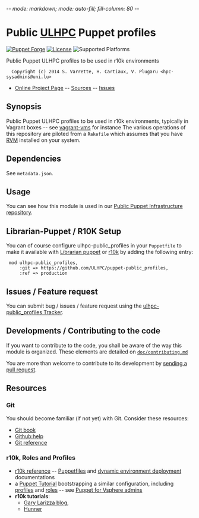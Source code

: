 -*- mode: markdown; mode: auto-fill; fill-column: 80 -*-

# Public [ULHPC](http://hpc.uni.lu) Puppet profiles

[![Puppet Forge](http://img.shields.io/puppetforge/v/ulhpc/public_profiles.svg)](https://forge.puppetlabs.com//ulhpc/public_profiles)
[![License](http://img.shields.io/:license-apache2.0-blue.svg)](LICENSE)
![Supported Platforms](http://img.shields.io/badge/platform-debian-lightgrey.svg)

Public Puppet ULHPC profiles to be used in r10k environments

      Copyright (c) 2014 S. Varrette, H. Cartiaux, V. Plugaru <hpc-sysadmins@uni.lu>
      

* [Online Project Page](https://github.com/ULHPC/puppet-public_profiles)  -- [Sources](https://github.com/ULHPC/puppet-public_profiles) -- [Issues](https://github.com/ULHPC/puppet-public_profiles/issues)

## Synopsis

Public Puppet ULHPC profiles to be used in r10k environments,  typically in Vagrant boxes -- see [vagrant-vms](https://github.com/Falkor/vagrant-vms) for instance
The various operations of this repository are piloted from a `Rakefile` which
assumes that you have [RVM](https://rvm.io/) installed on your system.

## Dependencies

See `metadata.json`.

## Usage

You can see how this module is used in our
[Public Puppet Infrastructure repository](https://github.com/ULHPC/puppet-public_infrastructure).  

## Librarian-Puppet / R10K Setup

You can of course configure ulhpc-public_profiles in your `Puppetfile` to make it 
available with [Librarian puppet](http://librarian-puppet.com/) or
[r10k](https://github.com/adrienthebo/r10k) by adding the following entry:

     mod ulhpc-public_profiles, 
         :git => https://github.com/ULHPC/puppet-public_profiles,
         :ref => production 


## Issues / Feature request

You can submit bug / issues / feature request using the 
[ulhpc-public_profiles Tracker](https://github.com/ULHPC/puppet-public_profiles/issues). 

## Developments / Contributing to the code 

If you want to contribute to the code, you shall be aware of the way this module
is organized.
These elements are detailed on [`doc/contributing.md`](doc/contributing.md)

You are more than welcome to contribute to its development by 
[sending a pull request](https://help.github.com/articles/using-pull-requests). 

## Resources

### Git 

You should become familiar (if not yet) with Git. Consider these resources: 

* [Git book](http://book.git-scm.com/index.html)
* [Github:help](http://help.github.com/mac-set-up-git/)
* [Git reference](http://gitref.org/)

### r10k, Roles and Profiles

* [r10k reference](https://github.com/adrienthebo/r10k) --
  [Puppetfiles](https://github.com/adrienthebo/r10k/blob/master/doc/puppetfile.mkd)
  and
  [dynamic environment deployment](https://github.com/adrienthebo/r10k/blob/master/doc/dynamic-environments.mkd)
  documentations
* a [Puppet Tutorial](https://github.com/rnelson0/puppet-tutorial) bootstrapping
  a similar configuration, including
  [profiles](https://github.com/rnelson0/rnelson0-profile) and
  [roles](https://github.com/rnelson0/rnelson0-role) -- see
  [Puppet for Vsphere admins](http://rnelson0.com/puppet-for-vsphere-admins/)
* __r10k tutorials__:
  * [Gary Larizza blog](http://garylarizza.com/blog/2014/02/18/puppet-workflow-part-3/),  
  * [Hunner](https://github.com/hunner/roles_and_profiles)
